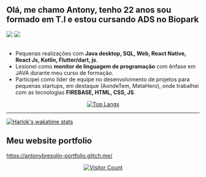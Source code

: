 <h2> Olá, me chamo Antony, tenho 22 anos sou formado em T.I e estou cursando ADS no Biopark</h2>
<div dir="auto">
  <a target="_blank" rel="noopener noreferrer" href="https://camo.githubusercontent.com/5b7886225855c2c5ac8bcc15effcb289c238c597680d61c24e5e7541af59ee10/68747470733a2f2f696d672e736869656c64732e696f2f62616467652f416e64726f69642d3344444338343f7374796c653d666f722d7468652d6261646765266c6f676f3d616e64726f6964266c6f676f436f6c6f723d7768697465"><img src="https://camo.githubusercontent.com/5b7886225855c2c5ac8bcc15effcb289c238c597680d61c24e5e7541af59ee10/68747470733a2f2f696d672e736869656c64732e696f2f62616467652f416e64726f69642d3344444338343f7374796c653d666f722d7468652d6261646765266c6f676f3d616e64726f6964266c6f676f436f6c6f723d7768697465" data-canonical-src="https://img.shields.io/badge/Android-3DDC84?style=for-the-badge&amp;logo=android&amp;logoColor=white" style="max-width: 100%;"></a>
  <a target="_blank" rel="noopener noreferrer" href="https://camo.githubusercontent.com/771cc18a712bf9edb0925a86164c34b0d803c4d9177dd4467eff7b777109c723/68747470733a2f2f696d672e736869656c64732e696f2f62616467652f4a6176612d4544384230303f7374796c653d666f722d7468652d6261646765266c6f676f3d6a617661266c6f676f436f6c6f723d7768697465"><img src="https://camo.githubusercontent.com/771cc18a712bf9edb0925a86164c34b0d803c4d9177dd4467eff7b777109c723/68747470733a2f2f696d672e736869656c64732e696f2f62616467652f4a6176612d4544384230303f7374796c653d666f722d7468652d6261646765266c6f676f3d6a617661266c6f676f436f6c6f723d7768697465" data-canonical-src="https://img.shields.io/badge/Java-ED8B00?style=for-the-badge&amp;logo=java&amp;logoColor=white" style="max-width: 100%;"></a>
</div>
<br>

+ Pequenas realizações com <b>Java desktop, SQL, Web, React Native, React Js, Kotlin, Flutter/dart, js</b>.
+ Lesionei como <b>monitor de linguagem de programação</b> com ênfase em JAVA durante meu curso de formação.
+ Participei como líder de equipe no desenvolvimento de projetos para pequenas startups, em destaque (AondeTem, MetaHero), onde trabalhei com as tecnologias <b>FIREBASE, HTML, CSS, JS</b>.

<div align='center'>

  [![Top Langs](https://github-readme-stats.vercel.app/api/top-langs/?username=AntonyBresolin&layout=compact)](https://github.com/AntonyBresolin/github-readme-stats)

  </div>



-------------------------------------------------------------------------------------------------------------------------------------------------------------------
[![Harlok's wakatime stats](https://github-readme-stats.vercel.app/api/wakatime?username=antonybresolin&layout=compact)](https://github.com/anuraghazra/github-readme-stats)



<h2> Meu website portfolio </h2>
<a href="https://antonybresolin-portfolio.glitch.me/"> https://antonybresolin-portfolio.glitch.me/ </a>

<p align='center'><a href='https://github.com/AntonyBresolin'><img src='https://profile-counter.glitch.me/AntonyBresolin/count.svg' alt='Visitor Count'></a></p>
